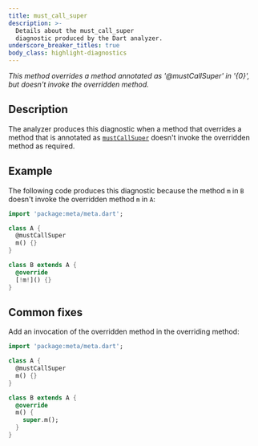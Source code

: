```yaml
---
title: must_call_super
description: >-
  Details about the must_call_super
  diagnostic produced by the Dart analyzer.
underscore_breaker_titles: true
body_class: highlight-diagnostics
---
```


_This method overrides a method annotated as '@mustCallSuper' in '{0}', but
doesn't invoke the overridden method._

## Description

The analyzer produces this diagnostic when a method that overrides a method
that is annotated as [`mustCallSuper`][meta-mustCallSuper] doesn't invoke
the overridden method as required.

## Example

The following code produces this diagnostic because the method `m` in `B`
doesn't invoke the overridden method `m` in `A`:

```dart
import 'package:meta/meta.dart';

class A {
  @mustCallSuper
  m() {}
}

class B extends A {
  @override
  [!m!]() {}
}
```

## Common fixes

Add an invocation of the overridden method in the overriding method:

```dart
import 'package:meta/meta.dart';

class A {
  @mustCallSuper
  m() {}
}

class B extends A {
  @override
  m() {
    super.m();
  }
}
```

[meta-mustCallSuper]: https://pub.dev/documentation/meta/latest/meta/mustCallSuper-constant.html
